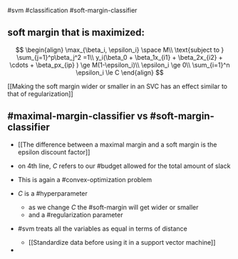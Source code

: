 #svm #classification #soft-margin-classifier

## soft margin that is maximized:

$$
\begin{align}
\max_{\beta_i, \epsilon_i} \space M\\
\text{subject to } \sum_{j=1}^p\beta_j^2 =1\\
y_i(\beta_0 + \beta_1x_{i1} + \beta_2x_{i2} + \cdots + \beta_px_{ip} ) \ge M(1-\epsilon_i)\\
\epsilon_i \ge 0\\
\sum_{i=1}^n \epsilon_i \le C
\end{align}
$$

[[Making the soft margin wider or smaller in an SVC has an effect similar to that of regularization]]

## #maximal-margin-classifier  vs #soft-margin-classifier
- [[The difference between a maximal margin and a soft margin is the epsilon discount factor]]

- on 4th line, $C$ refers to our #budget allowed for the total amount of slack

- This is again a #convex-optimization problem
- $C$ is a #hyperparameter 
	- as we change $C$ the #soft-margin will get wider or smaller
	- and a #regularization parameter
- #svm treats all the variables as equal in terms of distance
	- [[Standardize data before using it in a support vector machine]]
- 